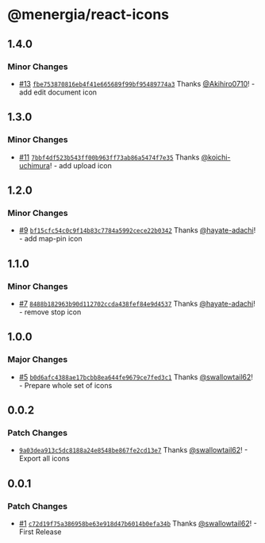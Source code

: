 # @menergia/react-icons

## 1.4.0

### Minor Changes

- [#13](https://github.com/menergia/react-icons/pull/13) [`fbe753870816eb4f41e665689f99bf95489774a3`](https://github.com/menergia/react-icons/commit/fbe753870816eb4f41e665689f99bf95489774a3) Thanks [@Akihiro0710](https://github.com/Akihiro0710)! - add edit document icon

## 1.3.0

### Minor Changes

- [#11](https://github.com/menergia/react-icons/pull/11) [`7bbf4df523b543ff00b963ff73ab86a5474f7e35`](https://github.com/menergia/react-icons/commit/7bbf4df523b543ff00b963ff73ab86a5474f7e35) Thanks [@koichi-uchimura](https://github.com/koichi-uchimura)! - add upload icon

## 1.2.0

### Minor Changes

- [#9](https://github.com/menergia/react-icons/pull/9) [`bf15cfc54c0c9f14b83c7784a5992cece22b0342`](https://github.com/menergia/react-icons/commit/bf15cfc54c0c9f14b83c7784a5992cece22b0342) Thanks [@hayate-adachi](https://github.com/hayate-adachi)! - add map-pin icon

## 1.1.0

### Minor Changes

- [#7](https://github.com/menergia/react-icons/pull/7) [`8488b182963b90d112702ccda438fef84e9d4537`](https://github.com/menergia/react-icons/commit/8488b182963b90d112702ccda438fef84e9d4537) Thanks [@hayate-adachi](https://github.com/hayate-adachi)! - remove stop icon

## 1.0.0

### Major Changes

- [#5](https://github.com/menergia/react-icons/pull/5) [`b0d6afc4388ae17bcbb8ea644fe9679ce7fed3c1`](https://github.com/menergia/react-icons/commit/b0d6afc4388ae17bcbb8ea644fe9679ce7fed3c1) Thanks [@swallowtail62](https://github.com/swallowtail62)! - Prepare whole set of icons

## 0.0.2

### Patch Changes

- [`9a03dea913c5dc8188a24e8548be867fe2cd13e7`](https://github.com/menergia/react-icons/commit/9a03dea913c5dc8188a24e8548be867fe2cd13e7) Thanks [@swallowtail62](https://github.com/swallowtail62)! - Export all icons

## 0.0.1

### Patch Changes

- [#1](https://github.com/menergia/react-icons/pull/1) [`c72d19f75a386958be63e918d47b6014b0efa34b`](https://github.com/menergia/react-icons/commit/c72d19f75a386958be63e918d47b6014b0efa34b) Thanks [@swallowtail62](https://github.com/swallowtail62)! - First Release

